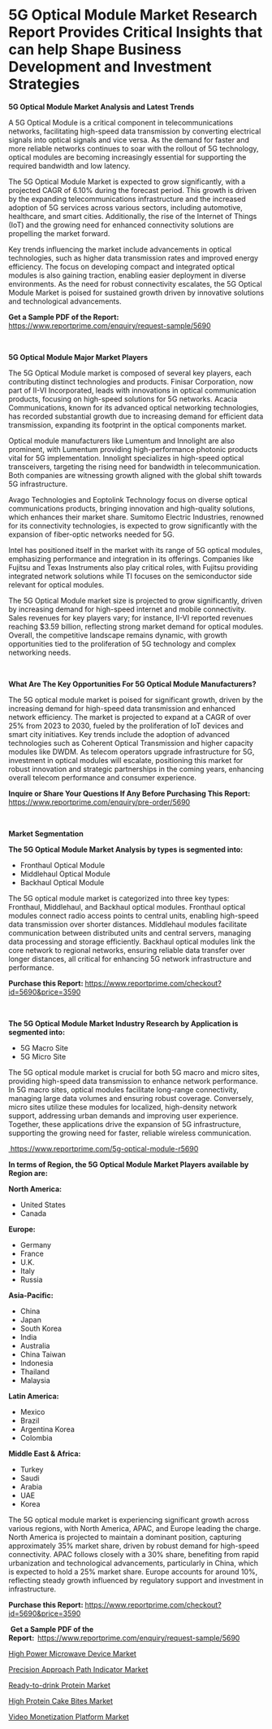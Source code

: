<p><h1>5G Optical Module Market Research Report Provides Critical Insights that can help Shape Business Development and Investment Strategies</h1></p><p><strong>5G Optical Module Market Analysis and Latest Trends</strong></p>
<p><p>A 5G Optical Module is a critical component in telecommunications networks, facilitating high-speed data transmission by converting electrical signals into optical signals and vice versa. As the demand for faster and more reliable networks continues to soar with the rollout of 5G technology, optical modules are becoming increasingly essential for supporting the required bandwidth and low latency.</p><p>The 5G Optical Module Market is expected to grow significantly, with a projected CAGR of 6.10% during the forecast period. This growth is driven by the expanding telecommunications infrastructure and the increased adoption of 5G services across various sectors, including automotive, healthcare, and smart cities. Additionally, the rise of the Internet of Things (IoT) and the growing need for enhanced connectivity solutions are propelling the market forward.</p><p>Key trends influencing the market include advancements in optical technologies, such as higher data transmission rates and improved energy efficiency. The focus on developing compact and integrated optical modules is also gaining traction, enabling easier deployment in diverse environments. As the need for robust connectivity escalates, the 5G Optical Module Market is poised for sustained growth driven by innovative solutions and technological advancements.</p></p>
<p><strong>Get a Sample PDF of the Report:&nbsp;</strong> <a href="https://www.reportprime.com/enquiry/request-sample/5690">https://www.reportprime.com/enquiry/request-sample/5690</a></p>
<p>&nbsp;</p>
<p><strong>5G Optical Module Major Market Players</strong></p>
<p><p>The 5G Optical Module market is composed of several key players, each contributing distinct technologies and products. Finisar Corporation, now part of II-VI Incorporated, leads with innovations in optical communication products, focusing on high-speed solutions for 5G networks. Acacia Communications, known for its advanced optical networking technologies, has recorded substantial growth due to increasing demand for efficient data transmission, expanding its footprint in the optical components market.</p><p>Optical module manufacturers like Lumentum and Innolight are also prominent, with Lumentum providing high-performance photonic products vital for 5G implementation. Innolight specializes in high-speed optical transceivers, targeting the rising need for bandwidth in telecommunication. Both companies are witnessing growth aligned with the global shift towards 5G infrastructure.</p><p>Avago Technologies and Eoptolink Technology focus on diverse optical communications products, bringing innovation and high-quality solutions, which enhances their market share. Sumitomo Electric Industries, renowned for its connectivity technologies, is expected to grow significantly with the expansion of fiber-optic networks needed for 5G.</p><p>Intel has positioned itself in the market with its range of 5G optical modules, emphasizing performance and integration in its offerings. Companies like Fujitsu and Texas Instruments also play critical roles, with Fujitsu providing integrated network solutions while TI focuses on the semiconductor side relevant for optical modules.</p><p>The 5G Optical Module market size is projected to grow significantly, driven by increasing demand for high-speed internet and mobile connectivity. Sales revenues for key players vary; for instance, II-VI reported revenues reaching $3.59 billion, reflecting strong market demand for optical modules. Overall, the competitive landscape remains dynamic, with growth opportunities tied to the proliferation of 5G technology and complex networking needs.</p></p>
<p>&nbsp;</p>
<p><strong>What Are The Key Opportunities For 5G Optical Module Manufacturers?</strong></p>
<p><p>The 5G optical module market is poised for significant growth, driven by the increasing demand for high-speed data transmission and enhanced network efficiency. The market is projected to expand at a CAGR of over 25% from 2023 to 2030, fueled by the proliferation of IoT devices and smart city initiatives. Key trends include the adoption of advanced technologies such as Coherent Optical Transmission and higher capacity modules like DWDM. As telecom operators upgrade infrastructure for 5G, investment in optical modules will escalate, positioning this market for robust innovation and strategic partnerships in the coming years, enhancing overall telecom performance and consumer experience.</p></p>
<p><strong>Inquire or Share Your Questions If Any Before Purchasing This Report:</strong> <a href="https://www.reportprime.com/enquiry/pre-order/5690">https://www.reportprime.com/enquiry/pre-order/5690</a></p>
<p>&nbsp;</p>
<p><strong>Market Segmentation</strong></p>
<p><strong>The 5G Optical Module Market Analysis by types is segmented into:</strong></p>
<p><ul><li>Fronthaul Optical Module</li><li>Middlehaul Optical Module</li><li>Backhaul Optical Module</li></ul></p>
<p><p>The 5G optical module market is categorized into three key types: Fronthaul, Middlehaul, and Backhaul optical modules. Fronthaul optical modules connect radio access points to central units, enabling high-speed data transmission over shorter distances. Middlehaul modules facilitate communication between distributed units and central servers, managing data processing and storage efficiently. Backhaul optical modules link the core network to regional networks, ensuring reliable data transfer over longer distances, all critical for enhancing 5G network infrastructure and performance.</p></p>
<p><strong>Purchase this Report:&nbsp;</strong><a href="https://www.reportprime.com/checkout?id=5690&price=3590">https://www.reportprime.com/checkout?id=5690&price=3590</a></p>
<p>&nbsp;</p>
<p><strong>The 5G Optical Module Market Industry Research by Application is segmented into:</strong></p>
<p><ul><li>5G Macro Site</li><li>5G Micro Site</li></ul></p>
<p><p>The 5G optical module market is crucial for both 5G macro and micro sites, providing high-speed data transmission to enhance network performance. In 5G macro sites, optical modules facilitate long-range connectivity, managing large data volumes and ensuring robust coverage. Conversely, micro sites utilize these modules for localized, high-density network support, addressing urban demands and improving user experience. Together, these applications drive the expansion of 5G infrastructure, supporting the growing need for faster, reliable wireless communication.</p></p>
<p><a href="https://www.reportprime.com/5g-optical-module-r5690">&nbsp;https://www.reportprime.com/5g-optical-module-r5690</a></p>
<p><strong>In terms of Region, the 5G Optical Module Market Players available by Region are:</strong></p>
<p>
    <p> <strong> North America: </strong>
        <ul>
            <li>United States</li>
            <li>Canada</li>
        </ul>
        </p> 
    <p> <strong> Europe: </strong>
        <ul>
            <li>Germany</li>
            <li>France</li>
            <li>U.K.</li>
            <li>Italy</li>
            <li>Russia</li>
        </ul>
        </p> 
    <p> <strong> Asia-Pacific: </strong>
        <ul>
            <li>China</li>
            <li>Japan</li>
            <li>South Korea</li>
            <li>India</li>
            <li>Australia</li>
            <li>China Taiwan</li>
            <li>Indonesia</li>
            <li>Thailand</li>
            <li>Malaysia</li>
        </ul>
        </p> 
    <p> <strong> Latin America: </strong>
        <ul>
            <li>Mexico</li>
            <li>Brazil</li>
            <li>Argentina Korea</li>
            <li>Colombia</li>
        </ul>
        </p> 
    <p> <strong> Middle East & Africa: </strong>
        <ul>
            <li>Turkey</li>
            <li>Saudi</li>
            <li>Arabia</li>
            <li>UAE</li>
            <li>Korea</li>
        </ul>
    </p>
    </p>
<p><p>The 5G optical module market is experiencing significant growth across various regions, with North America, APAC, and Europe leading the charge. North America is projected to maintain a dominant position, capturing approximately 35% market share, driven by robust demand for high-speed connectivity. APAC follows closely with a 30% share, benefiting from rapid urbanization and technological advancements, particularly in China, which is expected to hold a 25% market share. Europe accounts for around 10%, reflecting steady growth influenced by regulatory support and investment in infrastructure.</p></p>
<p><strong>Purchase this Report: </strong><a href="https://www.reportprime.com/checkout?id=5690&price=3590">https://www.reportprime.com/checkout?id=5690&price=3590</a></p>
<p>&nbsp;<strong>Get a Sample PDF of the Report:&nbsp;&nbsp;</strong><a href="https://www.reportprime.com/enquiry/request-sample/5690">https://www.reportprime.com/enquiry/request-sample/5690</a></p>
<p><strong></strong></p>
<p><p><a href="https://medium.com/@sofie-mulder/market-forecasting-change-global-high-power-microwave-device-market-dynamics-and-future-trends-194a27c936b9">High Power Microwave Device Market</a></p><p><a href="https://medium.com/@sofie-mulder/precision-approach-path-indicator-industry-sector-market-dynamics-and-future-scenarios-2024-2031-1abc221469d9">Precision Approach Path Indicator Market</a></p><p><a href="https://issuu.com/reportprime-2/docs/ready-to-drink-protein-market-size-_60ac42081b7a01">Ready-to-drink Protein Market</a></p><p><a href="https://issuu.com/reportprime-2/docs/high-protein-cake-bites-market-size_f76e31431dc62f">High Protein Cake Bites Market</a></p><p><a href="https://www.linkedin.com/pulse/video-monetization-platform-market-insights-products-regional-xer4f?trackingId=ooQsby2VSDazcVnZ8jlC%2FA%3D%3D">Video Monetization Platform Market</a></p></p>